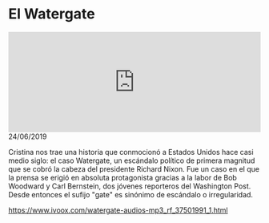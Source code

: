 # El Watergate
<iframe id='audio_88903085' frameborder='0' allowfullscreen='' scrolling='no' height='200' style='width:100%;' src='https://www.ivoox.com/player_ej_37501991_6_1.html' loading='lazy'></iframe>24/06/2019

Cristina nos trae una historia que conmocionó a Estados Unidos hace casi medio siglo: el caso Watergate, un escándalo político de primera magnitud que se cobró la cabeza del presidente Richard Nixon. Fue un caso en el que la prensa se erigió en absoluta protagonista gracias a la labor de Bob Woodward y Carl Bernstein, dos jóvenes reporteros del Washington Post. Desde entonces el sufijo "gate" es sinónimo de escándalo o irregularidad.

https://www.ivoox.com/watergate-audios-mp3_rf_37501991_1.html

